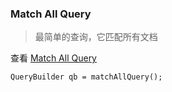 ### Match All Query

> 最简单的查询，它匹配所有文档

查看 [Match All Query](https://www.elastic.co/guide/en/elasticsearch/reference/5.6/query-dsl-match-all-query.html) 


```
QueryBuilder qb = matchAllQuery();
```